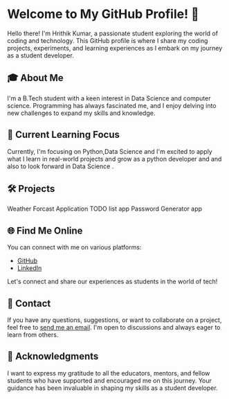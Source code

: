 # Welcome to My GitHub Profile! 👋

Hello there! I'm Hrithik Kumar, a passionate student exploring the world of coding and technology. This GitHub profile is where I share my coding projects, experiments, and learning experiences as I embark on my journey as a student developer.

## 🎓 About Me

I'm a B.Tech student with a keen interest in Data Science and computer science. Programming has always fascinated me, and I enjoy delving into new challenges to expand my skills and knowledge.

## 🌱 Current Learning Focus

Currently, I'm focusing on Python,Data Science and I'm excited to apply what I learn in real-world projects and grow as a python developer and  and also to look forward in Data Science .

## 🛠️ Projects

Weather Forcast Application
TODO list app
Password Generator app

## 🌐 Find Me Online

You can connect with me on various platforms:

- [GitHub](https://github.com/Hrithik2810)
- [LinkedIn](https://www.linkedin.com/in/hrithik-kumar-b00a38202)

Let's connect and share our experiences as students in the world of tech!

## 💬 Contact

If you have any questions, suggestions, or want to collaborate on a project, feel free to [send me an email](mailto:sghrithik2810@gmail.com). I'm open to discussions and always eager to learn from others.

## 🙏 Acknowledgments

I want to express my gratitude to all the educators, mentors, and fellow students who have supported and encouraged me on this journey. Your guidance has been invaluable in shaping my skills as a student developer.
